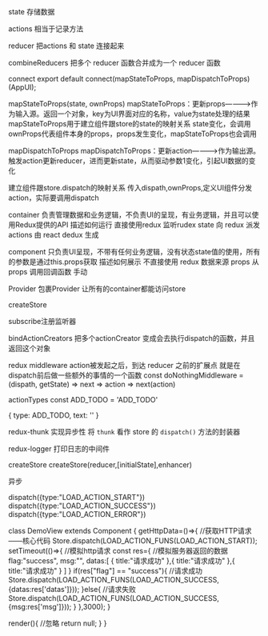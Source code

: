 state 存储数据

actions 相当于记录方法

reducer 把actions 和 state 连接起来

combineReducers 把多个 reducer 函数合并成为一个 reducer 函数

connect
export default connect(mapStateToProps, mapDispatchToProps)(AppUI);

mapStateToProps(state, ownProps)
mapStateToProps：更新props————>作为输入源。返回一个对象，key为UI界面对应的名称，value为state处理的结果
mapStateToProps用于建立组件跟store的state的映射关系
state变化，会调用
ownProps代表组件本身的props，props发生变化，mapStateToProps也会调用

mapDispatchToProps
mapDispatchToProps：更新action————>作为输出源。触发action更新reducer，进而更新state，从而驱动参数1变化，引起UI数据的变化

建立组件跟store.dispatch的映射关系
传入dispath,ownProps,定义UI组件分发action，实际要调用dispatch

container 
负责管理数据和业务逻辑，不负责UI的呈现，有业务逻辑，并且可以使用Redux提供的API
描述如何运行
直接使用redux
监听rudex state
向 redux 派发 actions
由 react dedux 生成

component
只负责UI呈现，不带有任何业务逻辑，没有状态state值的使用，所有的参数是通过this.props获取
描述如何展示
不直接使用 redux
数据来源 props
从 props 调用回调函数
手动

Provider 
包裹Provider 让所有的container都能访问store

createStore

subscribe注册监听器

bindActionCreators
把多个actionCreator 变成会去执行dispatch的函数，并且返回这个对象

redux middleware 
action被发起之后，到达 reducer 之前的扩展点
就是在dispatch前后做一些额外的事情的一个函数
const doNothingMiddleware = (dispath, getState) => next => action => next(action)




actionTypes
const ADD_TODO = 'ADD_TODO'

{
  type: ADD_TODO,
  text: ''
}



redux-thunk  实现异步性
将 `thunk` 看作 store 的 `dispatch()` 方法的封装器


redux-logger 打印日志的中间件


createStore 
createStore(reducer,[initialState],enhancer)



异步

dispatch({type:"LOAD_ACTION_START"})
dispatch({type:"LOAD_ACTION_SUCCESS"})
dispatch({type:"LOAD_ACTION_ERROR"})

class DemoView extends Component {
  getHttpData=()=>{ //获取HTTP请求——核心代码
    Store.dispatch(LOAD_ACTION_FUNS(LOAD_ACTION_START));
    setTimeout(()=>{ //模拟http请求
      const res={ //模拟服务器返回的数据
        flag:"success",
        msg:"",
        datas:[
          {
            title:"请求成功"
          },{
            title:"请求成功"
          },{
            title:"请求成功"
          }
        ]
      }
      if(res["flag"] == "success"){ //请求成功
        Store.dispatch(LOAD_ACTION_FUNS(LOAD_ACTION_SUCCESS,{datas:res['datas']}));
      }else{ //请求失败
        Store.dispatch(LOAD_ACTION_FUNS(LOAD_ACTION_SUCCESS,{msg:res['msg']}));
      }
    },3000);
  }

  render(){
    //忽略
    return null;
  }
}